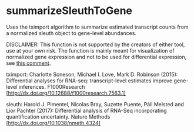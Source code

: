 # summarizeSleuthToGene
Uses the tximport algorithm to summarize estimated transcript counts from a normalized sleuth object to gene-level abundances.

DISCLAIMER: This function is not supported by the creators of either tool, use at your own risk. The function is mainly meant for visualization of normalized gene expression and not to be used for differential expression, see [this comment](https://github.com/pachterlab/sleuth/issues/188#issuecomment-400389161).

tximport: Charlotte Soneson, Michael I. Love, Mark D. Robinson (2015): Differential analyses for RNA-seq: transcript-level estimates improve gene-level inferences. F1000Research [http://dx.doi.org/10.12688/f1000research.7563.1]

sleuth: Harold J. Pimentel, Nicolas Bray, Suzette Puente, Páll Melsted and Lior Pachter (2017): Differential analysis of RNA-Seq incorporating quantification uncertainty. Nature Methods [http://dx.doi.org/10.1038/nmeth.4324]
